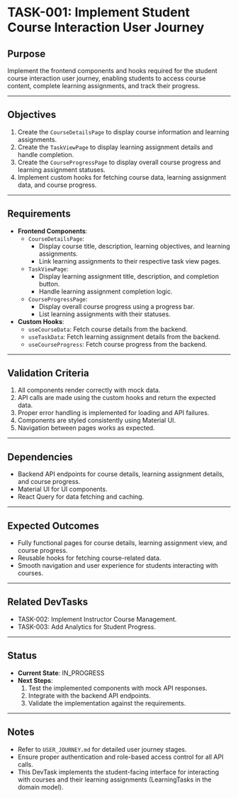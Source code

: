 # TASK-001: Implement Student Course Interaction User Journey

## Purpose

Implement the frontend components and hooks required for the student course interaction user journey, enabling students to access course content, complete learning assignments, and track their progress.

---

## Objectives

1. Create the `CourseDetailsPage` to display course information and learning assignments.
2. Create the `TaskViewPage` to display learning assignment details and handle completion.
3. Create the `CourseProgressPage` to display overall course progress and learning assignment statuses.
4. Implement custom hooks for fetching course data, learning assignment data, and course progress.

---

## Requirements

- **Frontend Components**:
  - `CourseDetailsPage`:
    - Display course title, description, learning objectives, and learning assignments.
    - Link learning assignments to their respective task view pages.
  - `TaskViewPage`:
    - Display learning assignment title, description, and completion button.
    - Handle learning assignment completion logic.
  - `CourseProgressPage`:
    - Display overall course progress using a progress bar.
    - List learning assignments with their statuses.
- **Custom Hooks**:
  - `useCourseData`: Fetch course details from the backend.
  - `useTaskData`: Fetch learning assignment details from the backend.
  - `useCourseProgress`: Fetch course progress from the backend.

---

## Validation Criteria

1. All components render correctly with mock data.
2. API calls are made using the custom hooks and return the expected data.
3. Proper error handling is implemented for loading and API failures.
4. Components are styled consistently using Material UI.
5. Navigation between pages works as expected.

---

## Dependencies

- Backend API endpoints for course details, learning assignment details, and course progress.
- Material UI for UI components.
- React Query for data fetching and caching.

---

## Expected Outcomes

- Fully functional pages for course details, learning assignment view, and course progress.
- Reusable hooks for fetching course-related data.
- Smooth navigation and user experience for students interacting with courses.

---

## Related DevTasks

- TASK-002: Implement Instructor Course Management.
- TASK-003: Add Analytics for Student Progress.

---

## Status

- **Current State**: IN_PROGRESS
- **Next Steps**:
  1. Test the implemented components with mock API responses.
  2. Integrate with the backend API endpoints.
  3. Validate the implementation against the requirements.

---

## Notes

- Refer to `USER_JOURNEY.md` for detailed user journey stages.
- Ensure proper authentication and role-based access control for all API calls.
- This DevTask implements the student-facing interface for interacting with courses and their learning assignments (LearningTasks in the domain model).
